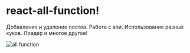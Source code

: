 # react-all-function!

Добавление и удаление постов.
Работа с апи.
Использование разных хуков.
Лоадер и многое другое!


![all function](https://user-images.githubusercontent.com/90044699/153489301-b7e46d77-7920-42ec-97c3-6137394b41ba.gif)
